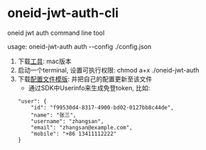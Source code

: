 # oneid-jwt-auth-cli
oneid jwt auth command line tool

usage: oneid-jwt-auth auth --config ./config.json

1. 下载[工具](bin/oneid-jwt-auth): mac版本
2. 启动一个terminal, 设置可执行权限: chmod a+x ./oneid-jwt-auth
3. 下载[配置文件模版](./config.json): 并把自己的配置更新至该文件
    - 通过SDK中Userinfo来生成免登token, 比如:
    ```
    "user": {
        "id": "f99530d4-8317-4900-bd02-0127bb8c44de",
        "name": "张三",
        "username": "zhangsan",
        "email": "zhangsan@example.com",
        "mobile": "+86 13411112222"
    }
    ```

   

